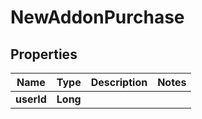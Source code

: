 

# NewAddonPurchase

## Properties

Name | Type | Description | Notes
------------ | ------------- | ------------- | -------------
**userId** | **Long** |  | 



